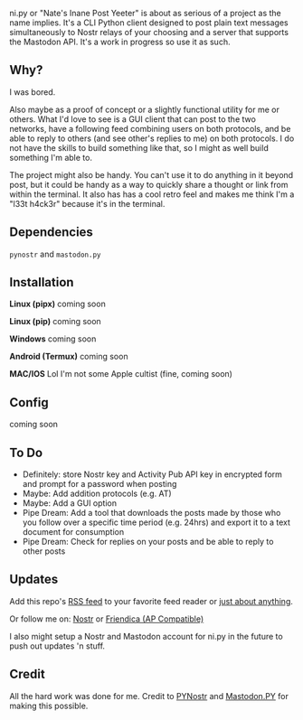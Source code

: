 ni.py or "Nate's Inane Post Yeeter" is about as serious of a project as the name implies. It's a CLI Python client designed to post plain text messages simultaneously to Nostr relays of your choosing and a server that supports the Mastodon API. It's a work in progress so use it as such.

## Why?
I was bored.

Also maybe as a proof of concept or a slightly functional utility for me or others. What I'd love to see is a GUI client that can post to the two networks, have a following feed combining users on both protocols, and be able to reply to others (and see other's replies to me) on both protocols. I do not have the skills to build something like that, so I might as well build something I'm able to.

The project might also be handy. You can't use it to do anything in it beyond post, but it could be handy as a way to quickly share a thought or link from within the terminal. It also has has a cool retro feel and makes me think I'm a "l33t h4ck3r" because it's in the terminal.

## Dependencies
`pynostr` and `mastodon.py`

## Installation

**Linux (pipx)**
coming soon

**Linux (pip)**
coming soon

**Windows**
coming soon

**Android (Termux)**
coming soon

**MAC/IOS**
Lol I'm not some Apple cultist (fine, coming soon)

## Config
coming soon

## To Do
* Definitely: store Nostr key and Activity Pub API key in encrypted form and prompt for a password when posting
* Maybe: Add addition protocols (e.g. AT)
* Maybe: Add a GUI option
* Pipe Dream: Add a tool that downloads the posts made by those who you follow over a specific time period (e.g. 24hrs) and export it to a text document for consumption
* Pipe Dream: Check for replies on your posts and be able to reply to other posts

## Updates
Add this repo's [RSS feed](https://github.com/0n4t3/nipy/releases.atom) to your favorite feed reader or [just about anything](https://followanything.dns7.top/). 

Or follow me on:
[Nostr](https://njump.me/npub1jy90jpcdl447ae3lp4924s65khdpvnttkg7fepmvmafycusyueksrvllx9) or [Friendica (AP Compatible)](https://nerdica.net/profile/nate0)

I also might setup a Nostr and Mastodon account for ni.py in the future to push out updates 'n stuff.

## Credit
All the hard work was done for me. Credit to [PYNostr](https://github.com/holgern/pynostr) and [Mastodon.PY](https://github.com/halcy/Mastodon.py) for making this possible.

